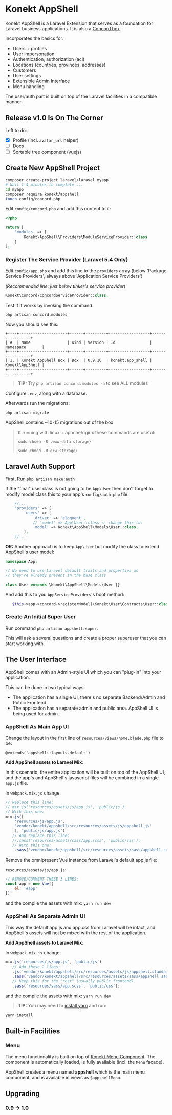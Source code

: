 # Konekt AppShell

Konekt AppShell is a Laravel Extension that serves as a foundation for Laravel business applications.
It is also a [Concord box](https://github.com/artkonekt/concord/blob/master/docs/boxes.md).

Incorporates the basics for:

- Users + profiles
- User impersonation
- Authentication, authorization (acl)
- Locations (countries, provinces, addresses)
- Customers
- User settings
- Extensible Admin Interface
- Menu handling

The user/auth part is built on top of the Laravel facilities in a compatible manner.

## Release v1.0 Is On The Corner

Left to do:

- [X] Profile (incl. `avatar_url` helper)
- [ ] Docs
- [ ] Sortable tree component (vuejs)

## Create New AppShell Project

```bash
composer create-project laravel/laravel myapp
# Wait 1-4 minutes to complete ...
cd myapp
composer require konekt/appshell
touch config/concord.php
```

Edit `config/concord.php` and add this content to it:

```php
<?php

return [
    'modules' => [
        Konekt\AppShell\Providers\ModuleServiceProvider::class
    ]
];
```

### Register The Service Provider (Laravel 5.4 Only)

Edit `config/app.php` and add this line to the `providers` array (below 'Package Service Providers', always above 'Application Service Providers')

(_Recommended line: just below tinker's service provider_)

```php
Konekt\Concord\ConcordServiceProvider::class,
```

Test if it works by invoking the command

```bash
php artisan concord:modules
```

Now you should see this:

```
+----+---------------------+------+---------+------------------+-----------------+
| #  | Name                | Kind | Version | Id               | Namespace       |
+----+---------------------+------+---------+------------------+-----------------+
| 1. | Konekt AppShell Box | Box  | 0.9.10  | konekt.app_shell | Konekt\AppShell |
+----+---------------------+------+---------+------------------+-----------------+
```

> **TIP:** Try `php artisan concord:modules -a` to see ALL modules

Configure `.env`, along with a database.

Afterwards run the migrations:

```bash
php artisan migrate
```

AppShell contains ~10-15 migrations out of the box

> If running with linux + apache/nginx these commands are useful:
>
> `sudo chown -R .www-data storage/`
>
> `sudo chmod -R g+w storage/`

## Laravel Auth Support

First, Run `php artisan make:auth`

If the "final" user class is not going to be `App\User` then don't forget to modify model class this to your app's `config/auth.php` file:
```php
    //...
    'providers' => [
        'users' => [
            'driver' => 'eloquent',
            // 'model' => App\User::class <- change this to:
            'model' => Konekt\AppShell\Models\User::class,
        ],
    //...
```
**OR:**
Another approach is to keep `App\User` but modify the class to extend AppShell's user model:

```php
namespace App;

// No need to use Laravel default traits and properties as
// they're already present in the base class

class User extends \Konekt\AppShell\Models\User {}
```

And add this to you `AppServiceProviders`'s boot method:

```php
   $this->app->concord->registerModel(\Konekt\User\Contracts\User::class, \App\User::class);
```

### Create An Initial Super User

Run command `php artisan appshell:super`.

This will ask a several questions and create a proper superuser that you can start working with.

## The User Interface

AppShell comes with an Admin-style UI which you can "plug-in" into your application.

This can be done in two typical ways:

- The application has a single UI, there's no separate Backend/Admin and Public Frontend.
- The application has a separate admin and public area. AppShell UI is being used for admin.

### AppShell As Main App UI

Change the layout in the first line of `resources/views/home.blade.php` file to be:

```blade
@extends('appshell::layouts.default')
```

**Add AppShell assets to Laravel Mix**:

In this scenario, the entire application will be built on top of the AppShell UI,
and the app's and AppShell's javascript files will be combined in a single `app.js` file.

In `webpack.mix.js` change:
```js
// Replace this line:
// mix.js('resources/assets/js/app.js', 'public/js')
// With this one:
mix.js([
    'resources/js/app.js',
    'vendor/konekt/appshell/src/resources/assets/js/appshell.js'
    ], 'public/js/app.js')
   // And replace this line:
   //.sass('resources/assets/sass/app.scss', 'public/css');
   // With this one:
    .sass('vendor/konekt/appshell/src/resources/assets/sass/appshell.sass', 'public/css');
```

Remove the omnipresent Vue instance from Laravel's default app.js file:

`resources/assets/js/app.js`:

```javascript
// REMOVE/COMMENT THESE 3 LINES:
const app = new Vue({
    el: '#app'
});
```

and the compile the assets with mix: `yarn run dev`

### AppShell As Separate Admin UI

This way the default app.js and app.css from Laravel will be intact, and AppShell's assets will
not be mixed with the rest of the application.

**Add AppShell assets to Laravel Mix**:

In `webpack.mix.js` change:
```js
mix.js('resources/js/app.js', 'public/js')
   // Add these 2 lines:
   .js('vendor/konekt/appshell/src/resources/assets/js/appshell.standalone.js', 'public/js/appshell.js')
   .sass('vendor/konekt/appshell/src/resources/assets/sass/appshell.sass', 'public/css')
   // Keep this for the "rest" (usually public frontend)
   .sass('resources/sass/app.scss', 'public/css');
```

and the compile the assets with mix: `yarn run dev`

> **TIP:** You may need to [install yarn](https://yarnpkg.com/en/docs/install)
> and run:
```bash
yarn install
```


## Built-in Facilities

### Menu

The menu functionality is built on top of [Konekt Menu Component](https://github.com/artkonekt/menu). The component is automatically loaded, is fully available (incl. the `Menu` facade).

AppShell creates a menu named **appshell** which is the main menu component, and is available in views as `$appshellMenu`.

## Upgrading

### 0.9 -> 1.0

